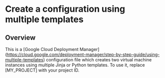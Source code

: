 # Create a configuration using multiple templates

## Overview

This is a [Google Cloud Deployment Manager]
(https://cloud.google.com/deployment-manager/step-by-step-guide/using-multiple-templates)
configuration file which creates two virtual machine instances using multiple
Jinja or Python templates. To use it, replace [MY_PROJECT] with your project ID.
